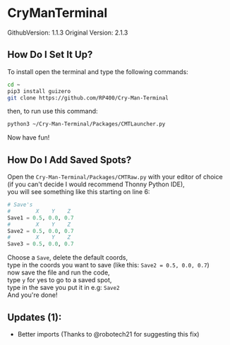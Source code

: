 # CryManTerminal
GithubVersion: 1.1.3 Original Version: 2.1.3
## How Do I Set It Up?</br>
To install open the terminal and type the following commands:
```bash
cd ~
pip3 install guizero
git clone https://github.com/RP400/Cry-Man-Terminal
```
then, to run use this command:
```bash
python3 ~/Cry-Man-Terminal/Packages/CMTLauncher.py
```
Now have fun!

## How Do I Add Saved Spots?
Open the `Cry-Man-Terminal/Packages/CMTRaw.py` with your editor of choice (if you can't decide I would recommend Thonny Python IDE),</br>
you will see something like this starting on line 6:</br>
```py
# Save's
#        X    Y    Z 
Save1 = 0.5, 0.0, 0.7
#        X    Y    Z 
Save2 = 0.5, 0.0, 0.7
#        X    Y    Z 
Save3 = 0.5, 0.0, 0.7
```
Choose a `Save`,
delete the default coords,</br>
type in the coords you want to save (like this: `Save2 = 0.5, 0.0, 0.7`)</br>
now save the file and run the code,</br>
type `y` for yes to go to a saved spot,</br>
type in the save you put it in e.g: `Save2`</br>
And you're done!


## Updates (1):</br>
- Better imports (Thanks to @robotech21 for suggesting this fix)</br>
